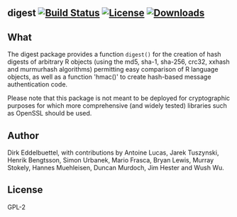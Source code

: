 ## digest [![Build Status](https://travis-ci.org/eddelbuettel/digest.svg)](https://travis-ci.org/eddelbuettel/digest) [![License](http://img.shields.io/badge/license-GPL2-brightgreen.svg?style=flat)](http://www.gnu.org/licenses/gpl-2.0.html) [![Downloads](http://cranlogs.r-pkg.org/badges/digest?color=brightgreen)](http://cran.rstudio.com/package=digest)

## What

The digest package provides a function `digest()` for the 
creation of hash digests of arbitrary R objects (using the md5, sha-1, 
sha-256, crc32, xxhash and murmurhash algorithms) permitting easy comparison
of R language objects, as well as a function 'hmac()' to create hash-based
message authentication code.

Please note that this package is not meant to be deployed for 
cryptographic purposes for which more comprehensive (and widely 
tested) libraries such as OpenSSL should be used.

## Author

Dirk Eddelbuettel, with contributions by Antoine Lucas, Jarek Tuszynski,
Henrik Bengtsson, Simon Urbanek, Mario Frasca, Bryan Lewis, Murray Stokely,
Hannes Muehleisen, Duncan Murdoch, Jim Hester and Wush Wu.

## License

GPL-2

